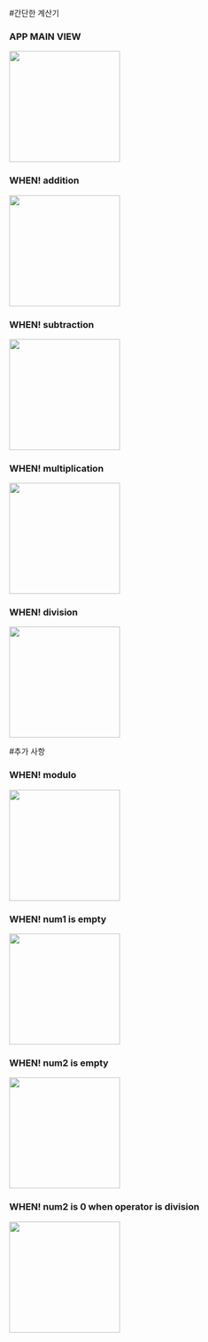#간단한 계산기

  <h3>APP MAIN VIEW</h3>
  <img src='/app/pics/Screenshot_1479051781.png?raw=true' width='200px'>
  <h3>WHEN! addition</h3>
  <img src='/app/pics/Screenshot_1479051786.png?raw=true' width='200px'>
  <h3>WHEN! subtraction</h3>
  <img src='/app/pics/Screenshot_1479051789.png?raw=true' width='200px'>
  <h3>WHEN! multiplication</h3>
  <img src='/app/pics/Screenshot_1479051792.png?raw=true' width='200px'>
  <h3>WHEN! division</h3>
  <img src='/app/pics/Screenshot_1479051795.png?raw=true' width='200px'>

#추가 사항

  <h3>WHEN! modulo</h3>
  <img src='/app/pics/Screenshot_1479432371.png?raw=true' width='200px'>
  <h3>WHEN! num1 is empty</h3>
  <img src='/app/pics/Screenshot_1479465809.png?raw=true' width='200px'>
  <h3>WHEN! num2 is empty</h3>
  <img src='/app/pics/Screenshot_1479465816.png?raw=true' width='200px'>
  <h3>WHEN! num2 is 0 when operator is division</h3>
  <img src='/app/pics/Screenshot_1479465825.png?raw=true' width='200px'>
